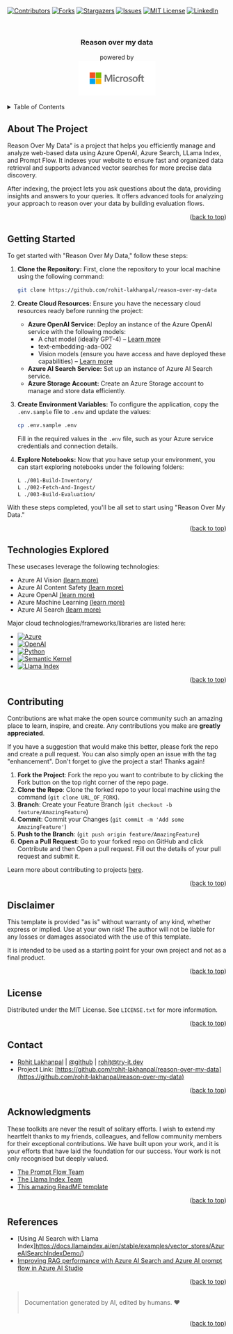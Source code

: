 <a id="readme-top"></a>

[![Contributors][contributors-shield]][contributors-url]
[![Forks][forks-shield]][forks-url]
[![Stargazers][stars-shield]][stars-url]
[![Issues][issues-shield]][issues-url]
[![MIT License][license-shield]][license-url]
[![LinkedIn][linkedin-shield]][linkedin-url]


<!-- PROJECT LOGO -->
<br />
<div align="center">
  <h3 align="center">
    Reason over my data
  </h3>

  <p align="center">
    powered by
    <br />
    <a href="https://github.com/rohit-lakhanpal/reason-over-my-data">
        <img src="docs/img/logo.png" alt="Logo" height="80">
    </a>
  </p>
</div>

<!-- TABLE OF CONTENTS -->
<details>
  <summary>Table of Contents</summary>
  <ol>
    <li>
      <a href="#about-the-project">About The Project</a>
    </li>
    <li>
      <a href="#getting-started">Getting Started</a>
    </li>  
    <li>
      <a href="#technologies-explored">Technologies Explored</a>
    </li>    
    <li><a href="#contributing">Contributing</a></li>
    <li><a href="#disclaimer">Disclaimer</a></li>
    <li><a href="#license">License</a></li>
    <li><a href="#contact">Contact</a></li>
    <li><a href="#acknowledgments">Acknowledgments</a></li>
    <li><a href="#references">References</a></li>
  </ol>
</details>

<!-- ABOUT THE PROJECT -->
## About The Project

Reason Over My Data" is a project that helps you efficiently manage and analyze web-based data using Azure OpenAI, Azure Search, LLama Index, and Prompt Flow. It indexes your website to ensure fast and organized data retrieval and supports advanced vector searches for more precise data discovery.

After indexing, the project lets you ask questions about the data, providing insights and answers to your queries. It offers advanced tools for analyzing your approach to reason over your data by building evaluation flows. 

<p align="right">(<a href="#readme-top">back to top</a>)</p>

## Getting Started

To get started with "Reason Over My Data," follow these steps:

1. **Clone the Repository:**
   First, clone the repository to your local machine using the following command:
   ```bash
   git clone https://github.com/rohit-lakhanpal/reason-over-my-data
   ```

2. **Create Cloud Resources:**
   Ensure you have the necessary cloud resources ready before running the project:
   - **Azure OpenAI Service:** Deploy an instance of the Azure OpenAI service with the following models:
     - A chat model (ideally GPT-4) – [Learn more](https://learn.microsoft.com/en-us/azure/ai-services/openai/how-to/chatgpt)
     - text-embedding-ada-002
     - Vision models (ensure you have access and have deployed these capabilities) – [Learn more](https://learn.microsoft.com/en-us/azure/ai-services/openai/how-to/gpt-with-vision)
   - **Azure AI Search Service:** Set up an instance of Azure AI Search service.
   - **Azure Storage Account:** Create an Azure Storage account to manage and store data efficiently.

3. **Create Environment Variables:**
   To configure the application, copy the `.env.sample` file to `.env` and update the values:
   ```bash
   cp .env.sample .env
   ```
   Fill in the required values in the `.env` file, such as your Azure service credentials and connection details.

4. **Explore Notebooks:**
    Now that you have setup your environment, you can start exploring notebooks under the following folders:
    ```    
    L ./001-Build-Inventory/
    L ./002-Fetch-And-Ingest/
    L ./003-Build-Evaluation/
    ```

With these steps completed, you'll be all set to start using "Reason Over My Data."

<p align="right">(<a href="#readme-top">back to top</a>)</p>


## Technologies Explored

These usecases leverage the following technologies:
- Azure AI Vision [(learn more)](https://azure.microsoft.com/en-au/products/cognitive-services/vision-services/)
- Azure AI Content Safety [(learn more)](https://azure.microsoft.com/en-au/products/cognitive-services/content-safety/)
- Azure OpenAI [(learn more)](https://azure.microsoft.com/en-au/products/cognitive-services/openai-service/)
- Azure Machine Learning [(learn more)](https://azure.microsoft.com/en-au/products/machine-learning/)
- Azure AI Search [(learn more)](https://azure.microsoft.com/en-au/products/search/)


Major cloud technologies/frameworks/libraries are listed here:
* [![Azure][azure.com]][azure-url]
* [![OpenAI][openai.com]][openai-url]
* [![Python][python.org]][Python-url]
* [![Semantic Kernel][learn-sk]][sk-url]
* [![Llama Index][llama-index-url]][llama-index-site]
    

<p align="right">(<a href="#readme-top">back to top</a>)</p>

<!-- CONTRIBUTING -->
## Contributing

Contributions are what make the open source community such an amazing place to learn, inspire, and create. Any contributions you make are **greatly appreciated**.

If you have a suggestion that would make this better, please fork the repo and create a pull request. You can also simply open an issue with the tag "enhancement".
Don't forget to give the project a star! Thanks again!

1. **Fork the Project**: Fork the repo you want to contribute to by clicking the Fork button on the top right corner of the repo page.
1. **Clone the Repo**: Clone the forked repo to your local machine using the command (`git clone URL_OF_FORK`).
2. **Branch**: Create your Feature Branch (`git checkout -b feature/AmazingFeature`)
3. **Commit**: Commit your Changes (`git commit -m 'Add some AmazingFeature'`)
4. **Push to the Branch**: (`git push origin feature/AmazingFeature`)
5. **Open a Pull Request**: Go to your forked repo on GitHub and click Contribute and then Open a pull request. Fill out the details of your pull request and submit it.

Learn more about contributing to projects [here](https://docs.github.com/en/get-started/quickstart/contributing-to-projects).



<p align="right">(<a href="#readme-top">back to top</a>)</p>

<!-- DISCPLAIMER -->
## Disclaimer

This template is provided "as is" without warranty of any kind, whether express or implied. Use at your own risk! The author will not be liable for any losses or damages associated with the use of this template. 

It is intended to be used as a starting point for your own project and not as a final product.

<p align="right">(<a href="#readme-top">back to top</a>)</p>

<!-- LICENSE -->
## License

Distributed under the MIT License. See `LICENSE.txt` for more information.

<p align="right">(<a href="#readme-top">back to top</a>)</p>


<!-- CONTACT -->
## Contact

- [Rohit Lakhanpal](https://blog.try-it.dev/author/rohit/) | [@github](https://github.com/rohit-lakhanpal) | rohit@try-it.dev
- Project Link: [https://github.com/rohit-lakhanpal/reason-over-my-data](https://github.com/rohit-lakhanpal/reason-over-my-data)

<p align="right">(<a href="#readme-top">back to top</a>)</p>

<!-- ACKNOWLEDGMENTS -->
## Acknowledgments

These toolkits are never the result of solitary efforts. I wish to extend my heartfelt thanks to my friends, colleagues, and fellow community members for their exceptional contributions. We have built upon your work, and it is your efforts that have laid the foundation for our success. Your work is not only recognised but deeply valued.

* [The Prompt Flow Team]()
* [The Llama Index Team]()
* [This amazing ReadME template](https://github.com/othneildrew/Best-README-Template)

<p align="right">(<a href="#readme-top">back to top</a>)</p>

<!-- REFERENCES -->
## References
* [Using AI Search with Llama Index]https://docs.llamaindex.ai/en/stable/examples/vector_stores/AzureAISearchIndexDemo/)
* [Improving RAG performance with Azure AI Search and Azure AI prompt flow in Azure AI Studio](https://techcommunity.microsoft.com/t5/ai-azure-ai-services-blog/improving-rag-performance-with-azure-ai-search-and-azure-ai/ba-p/4117118)

<p align="right">(<a href="#readme-top">back to top</a>)</p>

> <br/> Documentation generated by AI, edited by humans. ❤️ <br/> <br/>


<p align="right">(<a href="#readme-top">back to top</a>)</p>


[contributors-shield]: https://img.shields.io/github/contributors/rohit-lakhanpal/reason-over-my-data.svg?style=for-the-badge
[contributors-url]: https://github.com/rohit-lakhanpal/reason-over-my-data/graphs/contributors
[forks-shield]: https://img.shields.io/github/forks/rohit-lakhanpal/reason-over-my-data.svg?style=for-the-badge
[forks-url]: https://github.com/rohit-lakhanpal/reason-over-my-data/network/members
[stars-shield]: https://img.shields.io/github/stars/rohit-lakhanpal/reason-over-my-data.svg?style=for-the-badge
[stars-url]: https://github.com/rohit-lakhanpal/reason-over-my-data/stargazers
[issues-shield]: https://img.shields.io/github/issues/rohit-lakhanpal/reason-over-my-data.svg?style=for-the-badge
[issues-url]: https://github.com/rohit-lakhanpal/reason-over-my-data/issues
[license-shield]: https://img.shields.io/github/license/rohit-lakhanpal/reason-over-my-data.svg?style=for-the-badge
[license-url]: https://github.com/rohit-lakhanpal/reason-over-my-data/blob/master/LICENSE.txt
[linkedin-shield]: https://img.shields.io/badge/-LinkedIn-black.svg?style=for-the-badge&logo=linkedin&colorB=555
[linkedin-url]: https://www.linkedin.com/in/rohitlakhanpal


[openai.com]: https://img.shields.io/badge/OpenAI-5A5AFF?style=for-the-badge&logo=openai&logoColor=white
[openai-url]: https://openai.com/
[azure.com]: https://img.shields.io/badge/Microsoft_Azure-0078D4?style=for-the-badge&logo=microsoft-azure&logoColor=white
[azure-url]: https://azure.microsoft.com
[dotnet.microsoft.com]: https://img.shields.io/badge/.NET-512BD4?style=for-the-badge&logo=dotnet&logoColor=white
[dotnet-url]: https://dotnet.microsoft.com
[python.org]: https://img.shields.io/badge/Python-3776AB?style=for-the-badge&logo=python&logoColor=white
[python-url]: https://www.python.org
[learn-sk]: https://img.shields.io/badge/Semantic%20Kernel-5E5E5E?style=for-the-badge&logo=microsoft
[sk-url]: https://learn.microsoft.com/en-us/semantic-kernel/
[llama-index-url]: https://img.shields.io/badge/Llama%20Index-5E5E5E?style=for-the-badge&logo=meta
[llama-index-site]: https://docs.llamaindex.ai/


